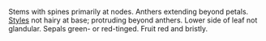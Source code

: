 Stems with spines primarily at nodes. Anthers extending beyond petals. [Styles](./g/style.html) not hairy at base; protruding beyond anthers. Lower side of leaf not glandular. Sepals green- or red-tinged. Fruit red and bristly.
